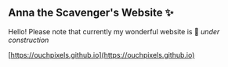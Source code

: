 ## Anna the Scavenger's Website ✨

Hello! Please note that currently my wonderful website is 🚧 *under construction*

[https://ouchpixels.github.io](https://ouchpixels.github.io)

